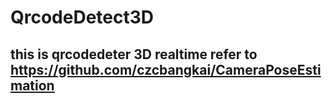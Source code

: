 # QrcodeDetect3D

## this is qrcodedeter 3D realtime refer to https://github.com/czcbangkai/CameraPoseEstimation
